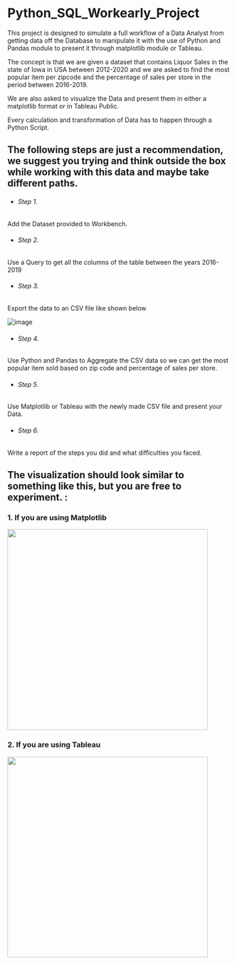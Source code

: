 # Python_SQL_Workearly_Project
This project is designed to simulate a full workflow of a Data Analyst from getting data off the Database to manipulate it with the use of Python and Pandas module to present it through matplotlib module or Tableau.


The concept is that we are given a dataset that contains Liquor Sales in the state of Iowa in USA between 2012-2020 and we are asked to find the most popular item per zipcode and the percentage of sales per store in the period between 2016-2019.

We are also asked to visualize the Data and present them in either a matplotlib format or in Tableau Public.

Every calculation and transformation of Data has to happen through a Python Script. 

## The following steps are just a recommendation, we suggest you trying and think outside the box while working with this data and maybe take different paths.


- ###### Step 1.

Add the Dataset provided to Workbench.

- ###### Step 2.

Use a Query to get all the columns of the table between the years 2016-2019

- ###### Step 3.

Export the data to an CSV file like shown below

![image](https://user-images.githubusercontent.com/84134316/184128259-8ce76a57-d31a-4fdb-86d2-e38d46fc253c.png)

- ###### Step 4.

Use Python and Pandas to Aggregate the CSV data so we can get the most popular item sold based on zip code and percentage of sales per store.

- ###### Step 5.

Use Matplotlib or Tableau with the newly made CSV file and present your Data.

- ###### Step 6.

Write a report of the steps you did and what difficulties you faced.

## The visualization should look similar to something like this, but you are free to experiment. :


### 1.  If you are using Matplotlib


<img src="https://user-images.githubusercontent.com/84134316/183881562-1bbd2503-1ebd-47a1-a396-97af4acebc46.png" width="450">

### 2. If you are using Tableau


<img src="https://user-images.githubusercontent.com/84134316/183916100-85c98b3b-5de7-40dd-bbc1-cefdaacb0619.png" width="450">
